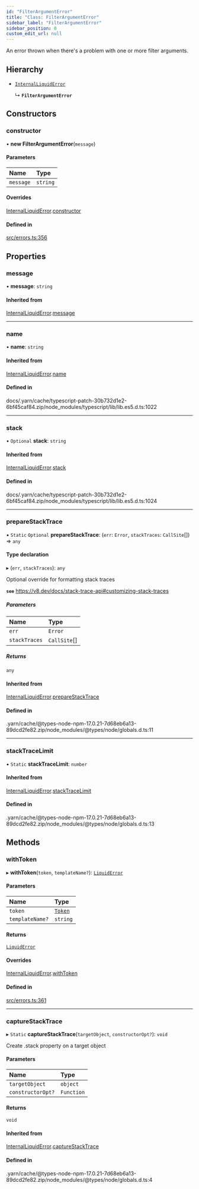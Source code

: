 ```yaml
---
id: "FilterArgumentError"
title: "Class: FilterArgumentError"
sidebar_label: "FilterArgumentError"
sidebar_position: 0
custom_edit_url: null
---
```


An error thrown when there's a problem with one or more filter arguments.

## Hierarchy

- [`InternalLiquidError`](InternalLiquidError.md)

  ↳ **`FilterArgumentError`**

## Constructors

### constructor

• **new FilterArgumentError**(`message`)

#### Parameters

| Name | Type |
| :------ | :------ |
| `message` | `string` |

#### Overrides

[InternalLiquidError](InternalLiquidError.md).[constructor](InternalLiquidError.md#constructor)

#### Defined in

[src/errors.ts:356](https://github.com/jg-rp/liquidscript/blob/6bed77c/src/errors.ts#L356)

## Properties

### message

• **message**: `string`

#### Inherited from

[InternalLiquidError](InternalLiquidError.md).[message](InternalLiquidError.md#message)

___

### name

• **name**: `string`

#### Inherited from

[InternalLiquidError](InternalLiquidError.md).[name](InternalLiquidError.md#name)

#### Defined in

docs/.yarn/cache/typescript-patch-30b732d1e2-6bf45caf84.zip/node_modules/typescript/lib/lib.es5.d.ts:1022

___

### stack

• `Optional` **stack**: `string`

#### Inherited from

[InternalLiquidError](InternalLiquidError.md).[stack](InternalLiquidError.md#stack)

#### Defined in

docs/.yarn/cache/typescript-patch-30b732d1e2-6bf45caf84.zip/node_modules/typescript/lib/lib.es5.d.ts:1024

___

### prepareStackTrace

▪ `Static` `Optional` **prepareStackTrace**: (`err`: `Error`, `stackTraces`: `CallSite`[]) => `any`

#### Type declaration

▸ (`err`, `stackTraces`): `any`

Optional override for formatting stack traces

**`see`** https://v8.dev/docs/stack-trace-api#customizing-stack-traces

##### Parameters

| Name | Type |
| :------ | :------ |
| `err` | `Error` |
| `stackTraces` | `CallSite`[] |

##### Returns

`any`

#### Inherited from

[InternalLiquidError](InternalLiquidError.md).[prepareStackTrace](InternalLiquidError.md#preparestacktrace)

#### Defined in

.yarn/cache/@types-node-npm-17.0.21-7d68eb6a13-89dcd2fe82.zip/node_modules/@types/node/globals.d.ts:11

___

### stackTraceLimit

▪ `Static` **stackTraceLimit**: `number`

#### Inherited from

[InternalLiquidError](InternalLiquidError.md).[stackTraceLimit](InternalLiquidError.md#stacktracelimit)

#### Defined in

.yarn/cache/@types-node-npm-17.0.21-7d68eb6a13-89dcd2fe82.zip/node_modules/@types/node/globals.d.ts:13

## Methods

### withToken

▸ **withToken**(`token`, `templateName?`): [`LiquidError`](LiquidError.md)

#### Parameters

| Name | Type |
| :------ | :------ |
| `token` | [`Token`](tokens.Token.md) |
| `templateName?` | `string` |

#### Returns

[`LiquidError`](LiquidError.md)

#### Overrides

[InternalLiquidError](InternalLiquidError.md).[withToken](InternalLiquidError.md#withtoken)

#### Defined in

[src/errors.ts:361](https://github.com/jg-rp/liquidscript/blob/6bed77c/src/errors.ts#L361)

___

### captureStackTrace

▸ `Static` **captureStackTrace**(`targetObject`, `constructorOpt?`): `void`

Create .stack property on a target object

#### Parameters

| Name | Type |
| :------ | :------ |
| `targetObject` | `object` |
| `constructorOpt?` | `Function` |

#### Returns

`void`

#### Inherited from

[InternalLiquidError](InternalLiquidError.md).[captureStackTrace](InternalLiquidError.md#capturestacktrace)

#### Defined in

.yarn/cache/@types-node-npm-17.0.21-7d68eb6a13-89dcd2fe82.zip/node_modules/@types/node/globals.d.ts:4
